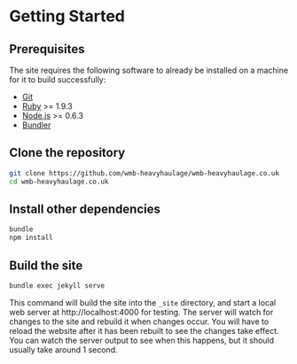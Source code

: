 # Getting Started

## Prerequisites

The site requires the following software to already be installed on a machine
for it to build successfully:

* [Git](http://git-scm.com)
* [Ruby](https://www.ruby-lang.org/en/) >= 1.9.3
* [Node.js](https://nodejs.org) >= 0.6.3
* [Bundler](http://bundler.io)

## Clone the repository

```bash
git clone https://github.com/wmb-heavyhaulage/wmb-heavyhaulage.co.uk
cd wmb-heavyhaulage.co.uk
```

## Install other dependencies

```bash
bundle
npm install
```

## Build the site

```bash
bundle exec jekyll serve
```

This command will build the site into the `_site` directory, and start a local
web server at http://localhost:4000 for testing. The server will watch for
changes to the site and rebuild it when changes occur. You will have to reload
the website after it has been rebuilt to see the changes take effect. You can
watch the server output to see when this happens, but it should usually take
around 1 second.

